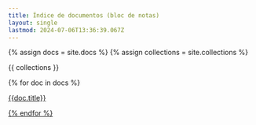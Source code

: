 ```yaml
---
title: Índice de documentos (bloc de notas)
layout: single
lastmod: 2024-07-06T13:36:39.067Z
---
```

{% assign docs = site.docs %}
{% assign collections = site.collections %}

{{ collections }}

{% for doc in docs %}
    <p><a href="{{doc.url}}">{{doc.title}}</href></p>
{% endfor %}